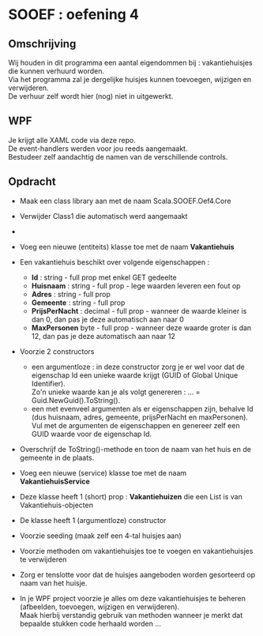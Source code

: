 # SOOEF : oefening 4
  
## Omschrijving  
  
Wij houden in dit programma een aantal eigendommen bij : vakantiehuisjes die kunnen verhuurd worden.   
Via het programma zal je dergelijke huisjes kunnen toevoegen, wijzigen en verwijderen.   
De verhuur zelf wordt hier (nog) niet in uitgewerkt.  

## WPF  
  
Je krijgt alle XAML code via deze repo.  
De event-handlers werden voor jou reeds aangemaakt.  
Bestudeer zelf aandachtig de namen van de verschillende controls.  

## Opdracht  

  * Maak een class library aan met de naam Scala.SOOEF.Oef4.Core  
  * Verwijder Class1 die automatisch werd aangemaakt  
  *
  * Voeg een nieuwe (entiteits) klasse toe met de naam **Vakantiehuis**  
  * Een vakantiehuis beschikt over volgende eigenschappen :   
    *  **Id** : string - full prop met enkel GET gedeelte  
    *  **Huisnaam** : string - full prop - lege waarden leveren een fout op  
    *  **Adres** : string - full prop  
    *  **Gemeente** : string - full prop  
    *  **PrijsPerNacht** : decimal - full prop - wanneer de waarde kleiner is dan 0, dan pas je deze automatisch aan naar 0  
    *  **MaxPersonen** byte - full prop - wanneer deze waarde groter is dan 12, dan pas je deze automatisch aan naar 12
  * Voorzie 2 constructors  
    * een argumentloze : in deze constructor zorg je er wel voor dat de eigenschap Id een unieke waarde krijgt (GUID of Global Unique Identifier).  
      Zo'n unieke waarde kan je als volgt genereren :    ... = Guid.NewGuid().ToString().  
    * een met evenveel argumenten als er eigenschappen zijn, behalve Id (dus huisnaam, adres, gemeente, prijsPerNacht en maxPersonen).  
      Vul met de argumenten de eigenschappen en genereer zelf een GUID waarde voor de eigenschap Id.
  * Overschrijf de ToString()-methode en toon de naam van het huis en de gemeente in de plaats.
  
  * Voeg een nieuwe (service) klasse toe met de naam **VakantiehuisService**   
  * Deze klasse heeft 1 (short) prop : **Vakantiehuizen** die een List is van Vakantiehuis-objecten  
  * De klasse heeft 1 (argumentloze) constructor  
  * Voorzie seeding (maak zelf een 4-tal huisjes aan)  
  * Voorzie methoden om vakantiehuisjes toe te voegen en vakantiehuisjes te verwijderen  
  * Zorg er tenslotte voor dat de huisjes aangeboden worden gesorteerd op naam van het huisje.  
  
  * In je WPF project voorzie je alles om deze vakantiehuisjes te beheren (afbeelden, toevoegen, wijzigen en verwijderen).  
    Maak hierbij verstandig gebruik van methoden wanneer je merkt dat bepaalde stukken code herhaald worden ...
  
